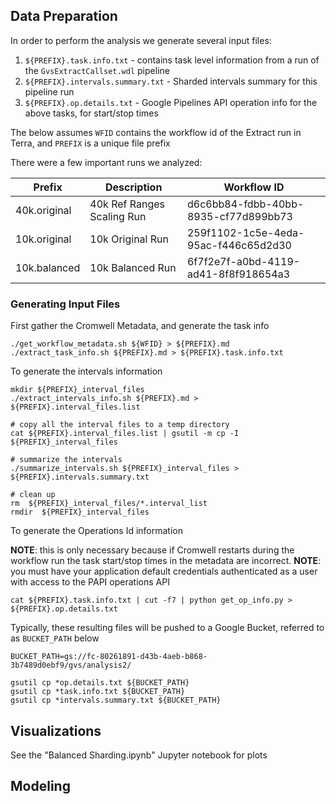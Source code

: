 ## Data Preparation

In order to perform the analysis we generate several input files:

1. `${PREFIX}.task.info.txt` - contains task level information from a run of the `GvsExtractCallset.wdl` pipeline
2. `${PREFIX}.intervals.summary.txt` - Sharded intervals summary for this pipeline run
3. `${PREFIX}.op.details.txt` - Google Pipelines API operation info for the above tasks, for start/stop times

The below assumes `WFID` contains the workflow id of the Extract run in Terra, and `PREFIX` is a unique file prefix

There were a few important runs we analyzed:

| **Prefix**| **Description** | **Workflow ID** | 
| --- | --- | ----------- |
| 40k.original | 40k Ref Ranges Scaling Run | d6c6bb84-fdbb-40bb-8935-cf77d899bb73 |
| 10k.original | 10k Original Run | 259f1102-1c5e-4eda-95ac-f446c65d2d30 |
| 10k.balanced | 10k Balanced Run | 6f7f2e7f-a0bd-4119-ad41-8f8f918654a3 |


### Generating Input Files

First gather the Cromwell Metadata, and generate the task info
```
./get_workflow_metadata.sh ${WFID} > ${PREFIX}.md
./extract_task_info.sh ${PREFIX}.md > ${PREFIX}.task.info.txt
```

To generate the intervals information
```
mkdir ${PREFIX}_interval_files
./extract_intervals_info.sh ${PREFIX}.md > ${PREFIX}.interval_files.list

# copy all the interval files to a temp directory
cat ${PREFIX}.interval_files.list | gsutil -m cp -I ${PREFIX}_interval_files

# summarize the intervals
./summarize_intervals.sh ${PREFIX}_interval_files > ${PREFIX}.intervals.summary.txt

# clean up
rm  ${PREFIX}_interval_files/*.interval_list
rmdir  ${PREFIX}_interval_files
```

To generate the Operations Id information

**NOTE**: this is only necessary because if Cromwell restarts during the workflow run the task start/stop times in the metadata are incorrect.
**NOTE**: you must have your application default credentials authenticated as a user with access to the PAPI operations API

```
cat ${PREFIX}.task.info.txt | cut -f7 | python get_op_info.py > ${PREFIX}.op.details.txt
```

Typically, these resulting files will be pushed to a Google Bucket, referred to as `BUCKET_PATH` below

```
BUCKET_PATH=gs://fc-80261891-d43b-4aeb-b868-3b7489d0ebf9/gvs/analysis2/

gsutil cp *op.details.txt ${BUCKET_PATH}
gsutil cp *task.info.txt ${BUCKET_PATH}
gsutil cp *intervals.summary.txt ${BUCKET_PATH}
```

## Visualizations

See the "Balanced Sharding.ipynb" Jupyter notebook for plots


## Modeling




